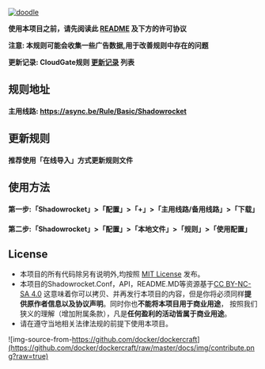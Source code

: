 [![doodle]][doodle-story]

[doodle]: http://www.google.com/logos/doodles/2016/claude-shannons-100th-birthday-5731852344098816.2-hp2x.gif "克劳德·香农诞辰 100 周年"
[doodle-story]: https://www.google.co.jp/search?q=Google

**使用本项目之前，请先阅读此 [README](README.md) 及下方的许可协议**

**注意: 本规则可能会收集一些广告数据,用于改善规则中存在的问题**

**更新记录: CloudGate规则 [更新记录](UPdate.txt) 列表**

## 规则地址
#### 主用线路: https://async.be/Rule/Basic/Shadowrocket

## 更新规则
#### 推荐使用「在线导入」方式更新规则文件

## 使用方法
#### 第一步:「Shadowrocket」>「配置」>「+」>「主用线路/备用线路」>「下载」
#### 第二步:「Shadowrocket」>「配置」>「本地文件」>「规则」>「使用配置」

## License
- 本项目的所有代码除另有说明外,均按照 [MIT License](LICENSE) 发布。
- 本项目的Shadowrocket.Conf，API，README.MD等资源基于[CC BY-NC-SA 4.0](https://creativecommons.org/licenses/by-nc-sa/4.0/)
这意味着你可以拷贝、并再发行本项目的内容，但是你将必须同样**提供原作者信息以及协议声明**。同时你也**不能将本项目用于商业用途**，
按照我们狭义的理解（增加附属条款），凡是**任何盈利的活动皆属于商业用途**。
- 请在遵守当地相关法律法规的前提下使用本项目。

![img-source-from-https://github.com/docker/dockercraft](https://github.com/docker/dockercraft/raw/master/docs/img/contribute.png?raw=true)
